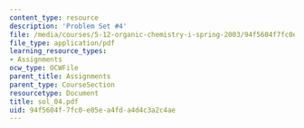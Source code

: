 ```yaml
---
content_type: resource
description: 'Problem Set #4'
file: /media/courses/5-12-organic-chemistry-i-spring-2003/94f5604f7fc0e05ea4fda4d4c3a2c4ae_sol_04.pdf
file_type: application/pdf
learning_resource_types:
- Assignments
ocw_type: OCWFile
parent_title: Assignments
parent_type: CourseSection
resourcetype: Document
title: sol_04.pdf
uid: 94f5604f-7fc0-e05e-a4fd-a4d4c3a2c4ae
---
```

